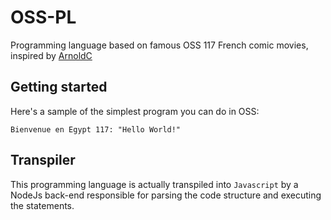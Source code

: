 # OSS-PL 
Programming language based on famous OSS 117 French comic movies, inspired by [ArnoldC](https://github.com/lhartikk/ArnoldC)

## Getting started
Here's a sample of the simplest program you can do in OSS:

    Bienvenue en Egypt 117: "Hello World!"

## Transpiler
This programming language is actually transpiled into `Javascript` by a NodeJs
back-end responsible for parsing the code structure and executing the
statements.

